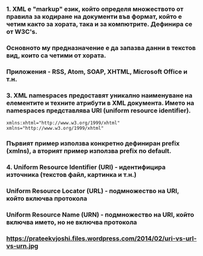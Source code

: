 ### 1. XML е "markup" език, който определя множеството от правила за кодиране на документи във формат, който е четим както за хората, така и за компютрите. Дефинира се от W3C's.
### Основното му предназначение е да запазва данни в текстов вид, които са четими от хората.
### Приложения - RSS, Atom, SOAP, XHTML, Microsoft Office и т.н.

### 3. XML namespaces предоставят уникално наименуване на елементите и техните атрибути в XML документа. Името на namespaces представлява URI (uniform resource identifier).
```Примери:
xmlns:xhtml="http://www.w3.org/1999/xhtml"
xmlns="http://www.w3.org/1999/xhtml"
```
### Първият пример използва конкретно дефиниран prefix (xmlns), a вторият пример използва prefix по default.

### 4. Uniform Resource Identifier (URI) - идентифицира източника (текстов файл, картинка и т.н.)
### Uniform Resource Locator (URL) - подмножество на URI, който включва протокола 
### Uniform Resource Name (URN) - подмножество на URI, който включва името, но не включва протокола
### https://prateekvjoshi.files.wordpress.com/2014/02/uri-vs-url-vs-urn.jpg
